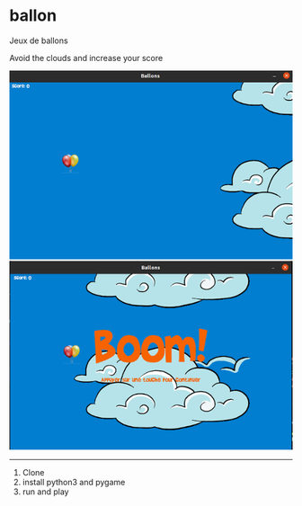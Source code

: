 # ballon
Jeux de ballons 

Avoid the clouds and increase your score

![Screenshot](cpt1.png)
![Screenshot](cpt2.png)

***
 1. Clone
 2. install python3 and pygame
 3. run and play
